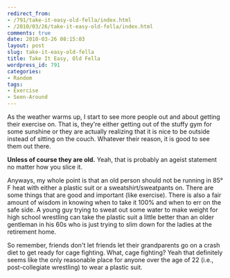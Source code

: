 ```yaml
---
redirect_from:
- /791/take-it-easy-old-fella/index.html
- /2010/03/26/take-it-easy-old-fella/index.html
comments: true
date: 2010-03-26 08:15:03
layout: post
slug: take-it-easy-old-fella
title: Take It Easy, Old Fella
wordpress_id: 791
categories:
- Random
tags:
- Exercise
- Seen-Around
---
```


As the weather warms up, I start to see more people out and about getting their exercise on.  That is, they're either getting out of the stuffy gym for some sunshine or they are actually realizing that it is nice to be outside instead of sitting on the couch.  Whatever their reason, it is good to see them out there.

**Unless of course they are old.**  Yeah, that is probably an ageist statement no matter how you slice it.

Anyways, my whole point is that an old person should not be running in 85° F heat with either a plastic suit or a sweatshirt/sweatpants on.  There are some things that are good and important (like exercise).  There is also a fair amount of wisdom in knowing when to take it 100% and when to err on the safe side.  A young guy trying to sweat out some water to make weight for high school wrestling can take the plastic suit a little better than an older gentleman in his 60s who is just trying to slim down for the ladies at the retirement home.

So remember, friends don't let friends let their grandparents go on a crash diet to get ready for cage fighting.  What, cage fighting?  Yeah that definitely seems like the only reasonable place for anyone over the age of 22 (i.e., post-collegiate wrestling) to wear a plastic suit.
